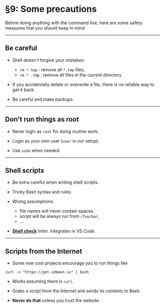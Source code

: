 # §9: Some precautions

Before doing anything with the command line, here are some safety measures
that you should keep in mind.

---

## Be careful

- Shell doesn't forgive your mistakes:
  * `rm *.tmp` : remove all `*.tmp` files,
  * `rm * .tmp` : remove all files in the current directory

- If you accidentally delete or overwrite a file, there is no reliable way to
  get it back.

- Be careful and make backups.

---

## Don't run things as root

- Never login as `root` for doing routine work.

- Login as your own user (`user` in our setup).

- Use `sudo` when needed.

---

## Shell scripts

- Be extra careful when writing shell scripts.
- Tricky Bash syntax and rules.
- Wrong assumptions:
  * file names will never contain spaces,
  * script will be always run from `/foo/bar`,
  * ...

- **[Shell check](https://www.shellcheck.net/)** linter.
  Integrates in VS Code.

---

## Scripts from the Internet

- Some new cool projects encourage you to run things like
```
curl -s "https://get.sdkman.io" | bash
```

- Works assuming there is `curl`.

- Grabs a script from the Internet and sends its contents to Bash.

- **Never do that** unless you trust the website.
